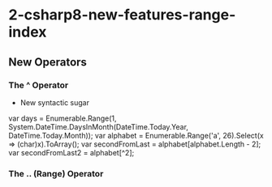 # 2-csharp8-new-features-range-index

## New Operators
### The **^** Operator
- New syntactic sugar


var days = Enumerable.Range(1, System.DateTime.DaysInMonth(DateTime.Today.Year, DateTime.Today.Month));
var alphabet = Enumerable.Range('a', 26).Select(x => (char)x).ToArray();
var secondFromLast = alphabet[alphabet.Length - 2];
var secondFromLast2 = alphabet[^2];

### The **..** (Range) Operator


